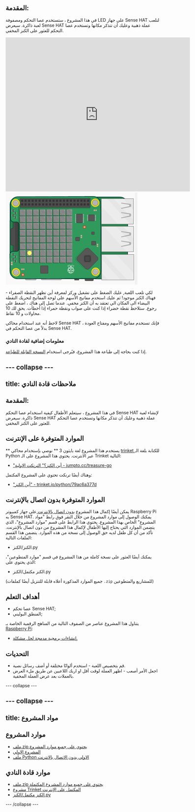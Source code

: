 ## المقدمة:

في هذا المشروع ، ستستخدم عصا التحكم ومصفوفة LED على جهاز Sense HAT لنلعب لعبة ذاكرة. سيعرض Sense HAT عملة ذهبية وعليك أن تتذكر مكانها وتستخدم عصا التحكم للعثور على الكنز المخفي.

<div class="trinket">
  <iframe src="https://trinket.io/embed/python/79ac6a377d?outputOnly=true&start=result" width="600" height="500" frameborder="0" marginwidth="0" marginheight="0" allowfullscreen mark="crwd-mark">
</iframe> <img src="images/treasure-final.png" />
</div>

لكي تلعب اللعبة, عليك الضغط على تشغيل وركز لمعرفة أين تظهر النقطة الصفراء - فهناك الكنز موجود! ثم عليك استخدم مفاتيح الأسهم على لوحة المفاتيح لتحريك النقطة البيضاء الى المكان الي تعتقد به أن الكنز مخفي. عندما تصل إلى هناك ، اضغط على رجوع. ستلاحظ نقطة خضراء إذا كنت على صواب ونقطة حمراء إذا أخطأت. يحق لك 10 محاولات و 10 نقاط.

لاحظ أنه عند استخدام محاكي Sense HAT ، فإنك تستخدم مفاتيح الأسهم ومفتاح العودة بدلاً من عصا التحكم في Sense HAT.

### معلومات إضافية لقادة النادي

إذا كنت بحاجة إلى طباعة هذا المشروع، فيُرجى استخدام [النسخة القابلة للطباعة](https://projects.raspberrypi.org/en/projects/wheres-the-treasure/print).

## \--- collapse \---

## title: ملاحظات قادة النادي

## المقدمة:

في هذا المشروع ، سيتعلم الأطفال كيفية استخدام عصا التحكم Sense HAT لإنشاء لعبة ذاكرة. سيعرض Sense HAT عملة ذهبية وعليك أن تتذكر مكانها وتستخدم عصا التحكم للعثور على الكنز المخفي.

## الموارد المتوفرة على الإنترنت

** يستخدم هذا المشروع لغة بايثون 3 ** نوصي بإستخدام محاكي [ trinket ](https://trinket.io/) للكتابة بلغة الـ Python عبر الانترنت. يحتوي هذا المشروع على الـ Trinket التالية:

* ["أين الكنز؟" الترنكت الاولية - jumpto.cc/treasure-go](http://jumpto.cc/treasure-go)

وهناك أيضًا ترنكت تحتوي على المشروع المكتمل:

* ["أين الكنز" - trinket.io/python/79ac6a377d](https://trinket.io/python/79ac6a377d)

## الموارد المتوفرة بدون اتصال بالإنترنت

يمكن أيضًا إكمال هذا المشروع [ بدون اتصال بالإنترنت ](https://www.codeclubprojects.org/en-GB/resources/physical-sense-hat/) على جهاز كمبيوتر Raspberry Pi به Sense HAT. يمكنك الوصول إلى موارد المشروع من خلال النقر فوق رابط "مواد المشروع" الخاص بهذا المشروع. يحتوي هذا الرابط على قسم "موارد المشروع"، الذي يتضمن الموارد التي يحتاج إليها الأطفال لإكمال هذا المشروع من دون اتصال بالإنترنت. تأكد من أن كل طفل لديه حق الوصول إلى نسخة من هذه الموارد. يتضمن هذا القسم الملفات التالية:

* الكنز/الكنز.py

يمكنك أيضًا العثور على نسخة كاملة من هذا المشروع في قسم "موارد المتطوعين"، الذي يحتوي على:

* الكنز مكتمل/الكنز.py

(جميع الموارد المذكورة أعلاه قابلة للتنزيل أيضًا كملفات `.zip` للمشاريع والمتطوعين)

## أهداف التعلم

* عصا تحكم Sense HAT;
* المنطق البوليني;

يتناول هذا المشروع عناصر من الصفوف التالية من المناهج الرقمية الخاصة بـ [Raspberry Pi](http://rpf.io/curriculum):

* [إنشاءات برمجية مدمجة لحل مشكلة.](https://www.raspberrypi.org/curriculum/programming/builder)

## التحديات

* قم بتخصيص اللعبة - استخدم ألوانًا مختلفة أو أضف رسائل نصية. 
* اجعل الأمر أصعب - اظهر العملة لوقت أقل او اربك اللاعبين عن طريق ملء العرض بالعملات بعد عرض العملة المخفية. 

\--- collapse \---

## \--- collapse \---

## title: مواد المشروع

## موارد المشروع

* [ملف.zip يحتوي على جميع موارد المشروع](resources/treasure-project-resources.zip)
* [المشروع الاولي](http://jumpto.cc/treasure-go)
* [ملف Python الاولي بدون الاتصال بالانترنت](resources/treasure-treasure.py)

## موارد قادة النادي

* [ملف.zip يحتوي على جميع موارد المشروع المكتملة](resources/treasure-volunteer-resources.zip)
* [مشروع Trinket المكتمل على الإنترنت](https://trinket.io/python/79ac6a377d)
* [الكنز مكتمل/الكنز.py](resources/treasure-finished-treasure.py)

\--- /collapse \---